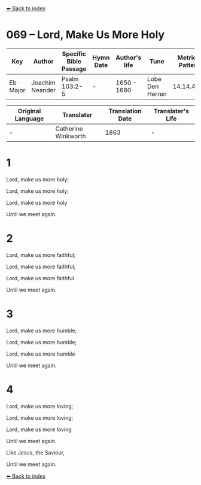 [⬅️ Back to index](../README.md)

# 069 – Lord, Make Us More Holy

Key | Author   | Specific Bible Passage     |Hymn Date |Author's life |Tune |Metrical Pattern   |Composer/Source                                                                                        
-- | --------- | ---------------------------|----------|--------------|-----|-------------------|-------------   
Eb Major  | Joachim Neander      | Psalm 103:2-5 | -  | 1650 - 1680 | Lobe Den Herren | 14.14.4.7.8 | Chorale Book for England, 1863 

Original Language | Translater | Translation Date   | Translater's Life     
----------------- | --------- | --------------------|-------------   
\-  | Catherine Winkworth      | 1863 | -  | 1827 - 1878 



# 1

Lord, make us more holy;

Lord, make us more holy;

Lord, make us more holy

Until we meet again.



# 2

Lord, make us more faithful;

Lord, make us more faithful;

Lord, make us more faithful

Until we meet again.



# 3

Lord, make us more humble;

Lord, make us more humble;

Lord, make us more humble

Until we meet again.



# 4

Lord, make us more loving;

Lord, make us more loving;

Lord, make us more loving

Until we meet again.

Like Jesus, the Saviour,

Until we meet again.

[⬅️ Back to index](../README.md)
